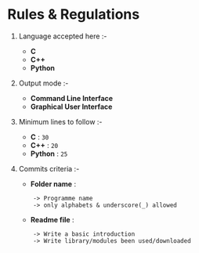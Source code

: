 # Rules & Regulations
1. Language accepted here :-
	- **C**
	- **C++**
	- **Python**
	
2. Output mode :-
	- **Command Line Interface**
	- **Graphical User Interface**
	
3. Minimum lines to follow :-
	- **C** : ```30```
	- **C++** : ```20```
	- **Python** : ```25```

4. Commits criteria :-
	- **Folder name** :
	```
		-> Programme name
		-> only alphabets & underscore(_) allowed
	```
	- **Readme file** :
	```
		-> Write a basic introduction
		-> Write library/modules been used/downloaded
	```

